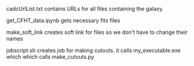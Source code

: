 cadcUrlList.txt contains URLs for all files containing the galaxy.

get_CFHT_data.ipynb gets necessary fits files

make_soft_link creates soft link for files so we don't have to change their names

jobscript.sh creates job for making cutouts. it calls my_executable.exe which which calls make_cutouts.py


